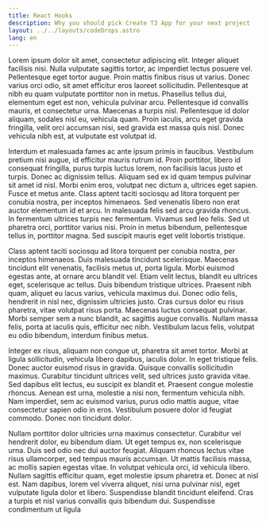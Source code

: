 ```yaml
---
title: React Hooks
description: Why you should pick Create T3 App for your next project
layout: ../../layouts/codeDrops.astro
lang: en
---
```


Lorem ipsum dolor sit amet, consectetur adipiscing elit. Integer aliquet facilisis nisi. Nulla vulputate sagittis tortor, ac imperdiet lectus posuere vel. Pellentesque eget tortor augue. Proin mattis finibus risus ut varius. Donec varius orci odio, sit amet efficitur eros laoreet sollicitudin. Pellentesque at nibh eu quam vulputate porttitor non in metus. Phasellus tellus dui, elementum eget est non, vehicula pulvinar arcu. Pellentesque id convallis mauris, et consectetur urna. Maecenas a turpis nisl. Pellentesque id dolor aliquam, sodales nisl eu, vehicula quam. Proin iaculis, arcu eget gravida fringilla, velit orci accumsan nisi, sed gravida est massa quis nisl. Donec vehicula nibh est, at vulputate est volutpat id.

Interdum et malesuada fames ac ante ipsum primis in faucibus. Vestibulum pretium nisi augue, id efficitur mauris rutrum id. Proin porttitor, libero id consequat fringilla, purus turpis luctus lorem, non facilisis lacus justo et turpis. Donec ac dignissim tellus. Aliquam sed ex id quam tempus pulvinar sit amet id nisl. Morbi enim eros, volutpat nec dictum a, ultrices eget sapien. Fusce et metus ante. Class aptent taciti sociosqu ad litora torquent per conubia nostra, per inceptos himenaeos. Sed venenatis libero non erat auctor elementum id et arcu. In malesuada felis sed arcu gravida rhoncus. In fermentum ultrices turpis nec fermentum. Vivamus sed leo felis. Sed ut pharetra orci, porttitor varius nisi. Proin in metus bibendum, pellentesque tellus in, porttitor magna. Sed suscipit mauris eget velit lobortis tristique.

Class aptent taciti sociosqu ad litora torquent per conubia nostra, per inceptos himenaeos. Duis malesuada tincidunt scelerisque. Maecenas tincidunt elit venenatis, facilisis metus ut, porta ligula. Morbi euismod egestas ante, at ornare arcu blandit vel. Etiam velit lectus, blandit eu ultrices eget, scelerisque ac tellus. Duis bibendum tristique ultrices. Praesent nibh quam, aliquet eu lacus varius, vehicula maximus dui. Donec odio felis, hendrerit in nisl nec, dignissim ultricies justo. Cras cursus dolor eu risus pharetra, vitae volutpat risus porta. Maecenas luctus consequat pulvinar. Morbi semper sem a nunc blandit, ac sagittis augue convallis. Nullam massa felis, porta at iaculis quis, efficitur nec nibh. Vestibulum lacus felis, volutpat eu odio bibendum, interdum finibus metus.

Integer ex risus, aliquam non congue ut, pharetra sit amet tortor. Morbi at ligula sollicitudin, vehicula libero dapibus, iaculis dolor. In eget tristique felis. Donec auctor euismod risus in gravida. Quisque convallis sollicitudin maximus. Curabitur tincidunt ultrices velit, sed ultrices justo gravida vitae. Sed dapibus elit lectus, eu suscipit ex blandit et. Praesent congue molestie rhoncus. Aenean est urna, molestie a nisi non, fermentum vehicula nibh. Nam imperdiet, sem ac euismod varius, purus odio mattis augue, vitae consectetur sapien odio in eros. Vestibulum posuere dolor id feugiat commodo. Donec non tincidunt dolor.

Nullam porttitor dolor ultricies urna maximus consectetur. Curabitur vel hendrerit dolor, eu bibendum diam. Ut eget tempus ex, non scelerisque urna. Duis sed odio nec dui auctor feugiat. Aliquam rhoncus lectus vitae risus ullamcorper, sed tempus mauris accumsan. Ut mattis facilisis massa, ac mollis sapien egestas vitae. In volutpat vehicula orci, id vehicula libero. Nullam sagittis efficitur quam, eget molestie ipsum pharetra et. Donec at nisl est. Nam dapibus, lorem vel viverra aliquet, nisi urna pulvinar nisl, eget vulputate ligula dolor et libero. Suspendisse blandit tincidunt eleifend. Cras a turpis et nisl varius convallis quis bibendum dui. Suspendisse condimentum ut ligula
